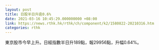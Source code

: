 ```yaml
---
layout: post
title: 日股半日升逾0.6%
date: 2021-03-16 10:45:29.000000000 +08:00
link: https://news.rthk.hk/rthk/ch/component/k2/1580822-20210316.htm
categories: rthk
---
```


東京股市今早上升。日經指數半日升189點，報29956點，升幅0.64%。
